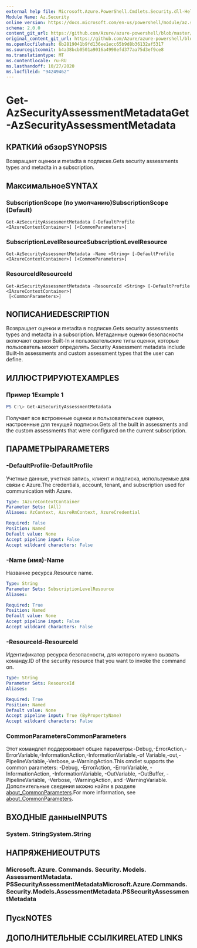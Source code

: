 ```yaml
---
external help file: Microsoft.Azure.PowerShell.Cmdlets.Security.dll-Help.xml
Module Name: Az.Security
online version: https://docs.microsoft.com/en-us/powershell/module/az.security/Get-AzSecurityAssessmentMetadata
schema: 2.0.0
content_git_url: https://github.com/Azure/azure-powershell/blob/master/src/Security/Security/help/Get-AzSecurityAssessmentMetadata.md
original_content_git_url: https://github.com/Azure/azure-powershell/blob/master/src/Security/Security/help/Get-AzSecurityAssessmentMetadata.md
ms.openlocfilehash: 6b2819041b9fd136ee1ecc65b9d8b36132af5317
ms.sourcegitcommit: b4a38bcb0501a9016a4998efd377aa75d3ef9ce8
ms.translationtype: MT
ms.contentlocale: ru-RU
ms.lasthandoff: 10/27/2020
ms.locfileid: "94249462"
---
```

# <span data-ttu-id="d2fab-101">Get-AzSecurityAssessmentMetadata</span><span class="sxs-lookup"><span data-stu-id="d2fab-101">Get-AzSecurityAssessmentMetadata</span></span>

## <span data-ttu-id="d2fab-102">КРАТКИй обзор</span><span class="sxs-lookup"><span data-stu-id="d2fab-102">SYNOPSIS</span></span>
<span data-ttu-id="d2fab-103">Возвращает оценки и metadta в подписке.</span><span class="sxs-lookup"><span data-stu-id="d2fab-103">Gets security assessments types and metadta in a subscription.</span></span>

## <span data-ttu-id="d2fab-104">Максимальное</span><span class="sxs-lookup"><span data-stu-id="d2fab-104">SYNTAX</span></span>

### <span data-ttu-id="d2fab-105">SubscriptionScope (по умолчанию)</span><span class="sxs-lookup"><span data-stu-id="d2fab-105">SubscriptionScope (Default)</span></span>
```
Get-AzSecurityAssessmentMetadata [-DefaultProfile <IAzureContextContainer>] [<CommonParameters>]
```

### <span data-ttu-id="d2fab-106">SubscriptionLevelResource</span><span class="sxs-lookup"><span data-stu-id="d2fab-106">SubscriptionLevelResource</span></span>
```
Get-AzSecurityAssessmentMetadata -Name <String> [-DefaultProfile <IAzureContextContainer>] [<CommonParameters>]
```

### <span data-ttu-id="d2fab-107">ResourceId</span><span class="sxs-lookup"><span data-stu-id="d2fab-107">ResourceId</span></span>
```
Get-AzSecurityAssessmentMetadata -ResourceId <String> [-DefaultProfile <IAzureContextContainer>]
 [<CommonParameters>]
```

## <span data-ttu-id="d2fab-108">NОПИСАНИЕ</span><span class="sxs-lookup"><span data-stu-id="d2fab-108">DESCRIPTION</span></span>
<span data-ttu-id="d2fab-109">Возвращает оценки и metadta в подписке.</span><span class="sxs-lookup"><span data-stu-id="d2fab-109">Gets security assessments types and metadta in a subscription.</span></span> <span data-ttu-id="d2fab-110">Метаданные оценки безопасности включают оценки Built-In и пользовательские типы оценки, которые пользователь может определять.</span><span class="sxs-lookup"><span data-stu-id="d2fab-110">Security Assessment metadata include Built-In assessments and custom assessment types that the user can define.</span></span>

## <span data-ttu-id="d2fab-111">ИЛЛЮСТРИРУЮТ</span><span class="sxs-lookup"><span data-stu-id="d2fab-111">EXAMPLES</span></span>

### <span data-ttu-id="d2fab-112">Пример 1</span><span class="sxs-lookup"><span data-stu-id="d2fab-112">Example 1</span></span>
```powershell
PS C:\> Get-AzSecurityAssessmentMetadata
```

<span data-ttu-id="d2fab-113">Получает все встроенные оценки и пользовательские оценки, настроенные для текущей подписки.</span><span class="sxs-lookup"><span data-stu-id="d2fab-113">Gets all the built in assessments and the custom assessments that were configured on the current subscription.</span></span>

## <span data-ttu-id="d2fab-114">ПАРАМЕТРЫ</span><span class="sxs-lookup"><span data-stu-id="d2fab-114">PARAMETERS</span></span>

### <span data-ttu-id="d2fab-115">-DefaultProfile</span><span class="sxs-lookup"><span data-stu-id="d2fab-115">-DefaultProfile</span></span>
<span data-ttu-id="d2fab-116">Учетные данные, учетная запись, клиент и подписка, используемые для связи с Azure.</span><span class="sxs-lookup"><span data-stu-id="d2fab-116">The credentials, account, tenant, and subscription used for communication with Azure.</span></span>

```yaml
Type: IAzureContextContainer
Parameter Sets: (All)
Aliases: AzContext, AzureRmContext, AzureCredential

Required: False
Position: Named
Default value: None
Accept pipeline input: False
Accept wildcard characters: False
```

### <span data-ttu-id="d2fab-117">-Name (имя)</span><span class="sxs-lookup"><span data-stu-id="d2fab-117">-Name</span></span>
<span data-ttu-id="d2fab-118">Название ресурса.</span><span class="sxs-lookup"><span data-stu-id="d2fab-118">Resource name.</span></span>

```yaml
Type: String
Parameter Sets: SubscriptionLevelResource
Aliases:

Required: True
Position: Named
Default value: None
Accept pipeline input: False
Accept wildcard characters: False
```

### <span data-ttu-id="d2fab-119">-ResourceId</span><span class="sxs-lookup"><span data-stu-id="d2fab-119">-ResourceId</span></span>
<span data-ttu-id="d2fab-120">Идентификатор ресурса безопасности, для которого нужно вызвать команду.</span><span class="sxs-lookup"><span data-stu-id="d2fab-120">ID of the security resource that you want to invoke the command on.</span></span>

```yaml
Type: String
Parameter Sets: ResourceId
Aliases:

Required: True
Position: Named
Default value: None
Accept pipeline input: True (ByPropertyName)
Accept wildcard characters: False
```

### <span data-ttu-id="d2fab-121">CommonParameters</span><span class="sxs-lookup"><span data-stu-id="d2fab-121">CommonParameters</span></span>
<span data-ttu-id="d2fab-122">Этот командлет поддерживает общие параметры:-Debug,-ErrorAction,-ErrorVariable,-InformationAction,-InformationVariable,-of Variable,-out,-PipelineVariable,-Verbose, и-WarningAction.</span><span class="sxs-lookup"><span data-stu-id="d2fab-122">This cmdlet supports the common parameters: -Debug, -ErrorAction, -ErrorVariable, -InformationAction, -InformationVariable, -OutVariable, -OutBuffer, -PipelineVariable, -Verbose, -WarningAction, and -WarningVariable.</span></span> <span data-ttu-id="d2fab-123">Дополнительные сведения можно найти в разделе [about_CommonParameters](http://go.microsoft.com/fwlink/?LinkID=113216).</span><span class="sxs-lookup"><span data-stu-id="d2fab-123">For more information, see [about_CommonParameters](http://go.microsoft.com/fwlink/?LinkID=113216).</span></span>

## <span data-ttu-id="d2fab-124">ВХОДНЫЕ данные</span><span class="sxs-lookup"><span data-stu-id="d2fab-124">INPUTS</span></span>

### <span data-ttu-id="d2fab-125">System. String</span><span class="sxs-lookup"><span data-stu-id="d2fab-125">System.String</span></span>

## <span data-ttu-id="d2fab-126">НАПРЯЖЕНИЕ</span><span class="sxs-lookup"><span data-stu-id="d2fab-126">OUTPUTS</span></span>

### <span data-ttu-id="d2fab-127">Microsoft. Azure. Commands. Security. Models. AssessmentMetadata. PSSecurityAssessmentMetadata</span><span class="sxs-lookup"><span data-stu-id="d2fab-127">Microsoft.Azure.Commands.Security.Models.AssessmentMetadata.PSSecurityAssessmentMetadata</span></span>

## <span data-ttu-id="d2fab-128">Пуск</span><span class="sxs-lookup"><span data-stu-id="d2fab-128">NOTES</span></span>

## <span data-ttu-id="d2fab-129">ДОПОЛНИТЕЛЬНЫЕ ССЫЛКИ</span><span class="sxs-lookup"><span data-stu-id="d2fab-129">RELATED LINKS</span></span>
